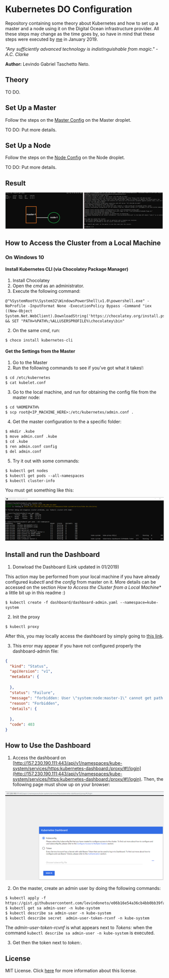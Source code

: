 # Kubernetes DO Configuration

Repository containing some theory about Kubernetes and how to set up a master and a node using it on the Digital Ocean infrastructure provider. All these steps may change as the time goes by, so have in mind that these steps were executed by [me](https://www.linkedin.com/in/levindo) in January 2019.

*“Any sufficiently advanced technology is indistinguishable from magic." - A.C. Clarke*

**Author:** Levindo Gabriel Taschetto Neto.

## Theory
TO DO.

## Set Up a Master
Follow the steps on the [Master Config](master-config.sh) on the Master droplet.

TO DO: Put more details.

## Set Up a Node
Follow the steps on the [Node Config](node-config.sh) on the Node droplet.

TO DO: Put more details.

## Result

![node-1_to_master-1](resources/node-1_to_master-1.png)

## How to Access the Cluster from a Local Machine
### On Windows 10

#### Install Kubernetes CLI (via Chocolatey Package Manager)

1.  Install Chocolatey
  1.  Open the *cmd* as an administrator.
  2.  Execute the following command:
```
@"%SystemRoot%\System32\WindowsPowerShell\v1.0\powershell.exe" -NoProfile -InputFormat None -ExecutionPolicy Bypass -Command "iex ((New-Object System.Net.WebClient).DownloadString('https://chocolatey.org/install.ps1'))" && SET "PATH=%PATH%;%ALLUSERSPROFILE%\chocolatey\bin"
```

2. On the same *cmd*, run:
```
$ choco install kubernetes-cli
```

#### Get the Settings from the Master
1. Go to the Master
2. Run the following commands to see if you've got what it takes!:
```
$ cd /etc/kubernetes
$ cat kubelet.conf
```
3. Go to the local machine, and run for obtaining the config file from the master node:
```
$ cd %HOMEPATH%
$ scp root@<IP_MACHINE_HERE>:/etc/kubernetes/admin.conf .
```

4. Get the master configuration to the a specific folder:
```
$ mkdir .kube
$ move admin.conf .kube
$ cd .kube
$ ren admin.conf config
$ del admin.conf
```

5. Try it out with some commands:
```
$ kubectl get nodes
$ kubectl get pods --all-namespaces
$ kubectl cluster-info
```
You must get something like this:

![test-kubectl-local](resources/test-kubectl-local.png)

## Install and run the Dashboard
1.  Donwload the Dashboard (Link updated in 01/2019)

This action may be performed from your local machine if you have already configured *kubectl* and the *config* from master on it.
More details can be accessed on the section *How to Access the Cluster from a Local Machine** a little bit up in this readme :)
```
$ kubectl create -f dashboard/dashboard-admin.yaml --namespace=kube-system
```

2.  Init the proxy
```
$ kubectl proxy
```

After this, you may locally access the dashboard by simply going to [this link](http://localhost:8001/api/v1/namespaces/kube-system/services/https:kubernetes-dashboard:/proxy/#!/login).

3.  This error may appear if you have not configured properly the dashboard-admin file:
```json
{
  "kind": "Status",
  "apiVersion": "v1",
  "metadata": {

  },
  "status": "Failure",
  "message": "forbidden: User \"system:node:master-1\" cannot get path \"/\"",
  "reason": "Forbidden",
  "details": {

  },
  "code": 403
}
```

## How to Use the Dashboard

1.  Access the dashboard on [http://157.230.190.111:443/api/v1/namespaces/kube-system/services/https:kubernetes-dashboard:/proxy/#!/login](http://157.230.190.111:443/api/v1/namespaces/kube-system/services/https:kubernetes-dashboard:/proxy/#!/login). Then, the following page must show up on your browser:

![dashboard](resources/dashboard.png)

2.  On the master, create an admin user by doing the following commands:
```
$ kubectl apply -f https://gist.githubusercontent.com/levindoneto/e06b16e54a36cb4bb0bb39fa1f661aad/raw/17c33908f886a6f4265dd63a389a277fed82e685/admin.yaml
$ kubectl get sa admin-user -n kube-system
$ kubectl describe sa admin-user -n kube-system
$ kubectl describe secret  admin-user-token-rcvnf -n kube-system
```

The *admin-user-token-rcvnf* is what appears next to *Tokens:* when the command `kubectl describe sa admin-user -n kube-system` is executed.

3. Get then the token next to *token:*.

## License

MIT License. Click [here](LICENSE.md) for more information about this license.
